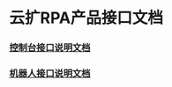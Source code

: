 # 云扩RPA产品接口文档

### [控制台接口说明文档](https://docimages.blob.core.chinacloudapi.cn/images/API/%E6%8E%A7%E5%88%B6%E5%8F%B0%20V1.0.0%20%E4%BA%A7%E5%93%81API%E6%8E%A5%E5%8F%A3%E8%AF%B4%E6%98%8E.pdf)

### [机器人接口说明文档](https://docimages.blob.core.chinacloudapi.cn/images/API/%E6%9C%BA%E5%99%A8%E4%BA%BA%20V1.0.0%20%E4%BA%A7%E5%93%81API%E6%8E%A5%E5%8F%A3%E8%AF%B4%E6%98%8E.pdf)